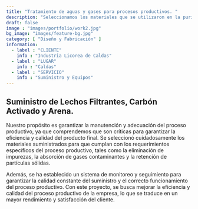 ```yaml
---
title: "Tratamiento de aguas y gases para procesos productivos. "
description: "Seleccionamos los materiales que se utilizaron en la purificación y tratamiento de líquidos y gases."
draft: false
image : "images/portfolio/work2.jpg"
bg_image: "images/feature-bg.jpg"
category: [ "Diseño y Fabricación" ]
information:
  - label : "CLIENTE"
    info : "Industria Licorea de Caldas"
  - label : "LUGAR"
    info : "Caldas"
  - label : "SERVICIO"
    info : "Suministro y Equipos"
---
```


## Suministro de Lechos Filtrantes, Carbón Activado y Arena.

  
  Nuestro propósito es garantizar la manutención y adecuación del proceso productivo, ya que comprendemos que son críticas para garantizar la eficiencia y calidad del producto final.  Se seleccionó cuidadosamente los materiales suministrados para que cumplan con los requerimientos específicos del proceso productivo, tales como la eliminación de impurezas, la absorción de gases contaminantes y la retención de partículas sólidas. 
  
  
  Además, se ha establecido un sistema de monitoreo y seguimiento para garantizar la calidad constante del suministro y el correcto funcionamiento del proceso productivo. Con este proyecto, se busca mejorar la eficiencia y calidad del proceso productivo de la empresa, lo que se traduce en un mayor rendimiento y satisfacción del cliente.
